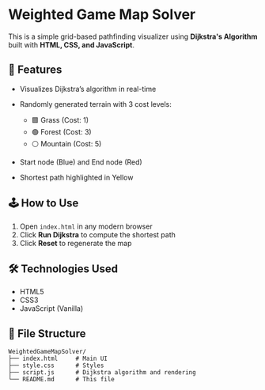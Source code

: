 

# Weighted Game Map Solver

This is a simple grid-based pathfinding visualizer using **Dijkstra's Algorithm** built with **HTML, CSS, and JavaScript**.

## 🎯 Features

* Visualizes Dijkstra’s algorithm in real-time
* Randomly generated terrain with 3 cost levels:

  * 🟩 Grass (Cost: 1)
  * 🟢 Forest (Cost: 3)
  * ⚪ Mountain (Cost: 5)
* Start node (Blue) and End node (Red)
* Shortest path highlighted in Yellow

## 🕹️ How to Use

1. Open `index.html` in any modern browser
2. Click **Run Dijkstra** to compute the shortest path
3. Click **Reset** to regenerate the map

## 🛠️ Technologies Used

* HTML5
* CSS3
* JavaScript (Vanilla)

## 📁 File Structure

```
WeightedGameMapSolver/
├── index.html     # Main UI
├── style.css      # Styles
├── script.js      # Dijkstra algorithm and rendering
└── README.md      # This file
```

